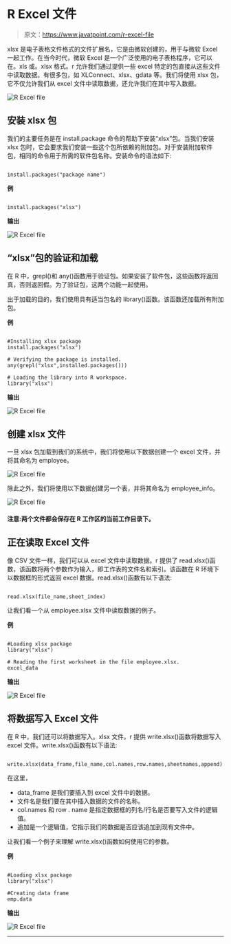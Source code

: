 # R Excel 文件

> 原文：<https://www.javatpoint.com/r-excel-file>

xlsx 是电子表格文件格式的文件扩展名，它是由微软创建的，用于与微软 Excel 一起工作。在当今时代，微软 Excel 是一个广泛使用的电子表格程序，它可以在。xls 或。xlsx 格式。r 允许我们通过提供一些 excel 特定的包直接从这些文件中读取数据。有很多包，如 XLConnect、xlsx、gdata 等。我们将使用 xlsx 包，它不仅允许我们从 excel 文件中读取数据，还允许我们在其中写入数据。

![R Excel file](img/86f076a77dfdb5d6063d2f042198f313.png)

## 安装 xlsx 包

我们的主要任务是在 install.package 命令的帮助下安装“xlsx”包。当我们安装 xlsx 包时，它会要求我们安装一些这个包所依赖的附加包。对于安装附加软件包，相同的命令用于所需的软件包名称。安装命令的语法如下:

```

install.packages("package name") 

```

**例**

```

install.packages("xlsx")

```

**输出**

![R Excel file](img/ec641ec8ae5381c18a76738f7f0a5854.png)

## “xlsx”包的验证和加载

在 R 中，grepl()和 any()函数用于验证包。如果安装了软件包，这些函数将返回真，否则返回假。为了验证包，这两个功能一起使用。

出于加载的目的，我们使用具有适当包名的 library()函数。该函数还加载所有附加包。

**例**

```

#Installing xlsx package
install.packages("xlsx")

# Verifying the package is installed.
any(grepl("xlsx",installed.packages()))

# Loading the library into R workspace.
library("xlsx")

```

**输出**

![R Excel file](img/4bbeb2c84d4799474d0ec56f00e8dfb4.png)

## 创建 xlsx 文件

一旦 xlsx 包加载到我们的系统中，我们将使用以下数据创建一个 excel 文件，并将其命名为 employee。

![R Excel file](img/1362d980ca752144177650f809042881.png)

除此之外，我们将使用以下数据创建另一个表，并将其命名为 employee_info。

![R Excel file](img/8d85884d97c7cdbd5781c7b2ba9c6b20.png)

#### 注意:两个文件都会保存在 R 工作区的当前工作目录下。

## 正在读取 Excel 文件

像 CSV 文件一样，我们可以从 excel 文件中读取数据。r 提供了 read.xlsx()函数，该函数将两个参数作为输入，即工作表的文件名和索引。该函数在 R 环境下以数据框的形式返回 excel 数据。read.xlsx()函数有以下语法:

```

read.xlsx(file_name,sheet_index)

```

让我们看一个从 employee.xlsx 文件中读取数据的例子。

**例**

```

#Loading xlsx package
library("xlsx")

# Reading the first worksheet in the file employee.xlsx.
excel_data
```

**输出**

![R Excel file](img/21ce0a5023cc8b06df9b6f244c04c6ec.png)

## 将数据写入 Excel 文件

在 R 中，我们还可以将数据写入。xlsx 文件。r 提供 write.xlsx()函数将数据写入 excel 文件。write.xlsx()函数有以下语法:

```

write.xlsx(data_frame,file_name,col.names,row.names,sheetnames,append)

```

在这里，

*   data_frame 是我们要插入到 excel 文件中的数据。
*   文件名是我们要在其中插入数据的文件的名称。
*   col.names 和 row . name 是指定数据框的列名/行名是否要写入文件的逻辑值。
*   追加是一个逻辑值，它指示我们的数据是否应该追加到现有文件中。

让我们看一个例子来理解 write.xlsx()函数如何使用它的参数。

**例**

```

#Loading xlsx package
library("xlsx")

#Creating data frame
emp.data
```

**输出**

![R Excel file](img/a16bcbb6cfa79fd9754548c94533c396.png)

* * *